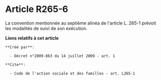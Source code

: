 # Article R265-6

La convention mentionnée au septième alinéa de l'article L. 265-1 prévoit les modalités de suivi de son exécution.

**Liens relatifs à cet article**

	**Créé par**:

	  - Décret n°2009-863 du 14 juillet 2009 - art. 1

	**Cite**:

	  - Code de l'action sociale et des familles - art. L265-1
